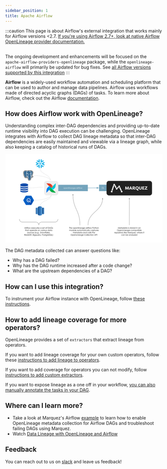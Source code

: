 ```yaml
---
sidebar_position: 1
title: Apache Airflow
---
```


:::caution
This page is about Airflow's external integration that works mainly for Airflow versions \<2.7. 
[If you're using Airflow 2.7+, look at native Airflow OpenLineage provider documentation.](https://airflow.apache.org/docs/apache-airflow-providers-openlineage/stable/index.html)  <br /><br /> 

The ongoing development and enhancements will be focused on the `apache-airflow-providers-openlineage` package, 
while the `openlineage-airflow` will primarily be updated for bug fixes. See [all Airflow versions supported by this integration](older.md#supported-airflow-versions)
:::


**Airflow** is a widely-used workflow automation and scheduling platform that can be used to author and manage data pipelines. Airflow uses workflows made of directed acyclic graphs (DAGs) of tasks. To learn more about Airflow, check out the Airflow [documentation](https://airflow.apache.org/docs/apache-airflow/stable/index.html).

## How does Airflow work with OpenLineage?

Understanding complex inter-DAG dependencies and providing up-to-date runtime visibility into DAG execution can be challenging. OpenLineage integrates with Airflow to collect DAG lineage metadata so that inter-DAG dependencies are easily maintained and viewable via a lineage graph, while also keeping a catalog of historical runs of DAGs.

![image](./af-schematic.svg)


The DAG metadata collected can answer questions like:

* Why has a DAG failed?
* Why has the DAG runtime increased after a code change?
* What are the upstream dependencies of a DAG?


## How can I use this integration?

To instrument your Airflow instance with OpenLineage, follow [these instructions](usage.md).

## How to add lineage coverage for more operators?

OpenLineage provides a set of `extractors` that extract lineage from operators. 

If you want to add lineage coverage for your own custom operators, follow these [instructions to add lineage to operators](default-extractors.md).

If you want to add coverage for operators you can not modify, follow [instructions to add custom extractors](extractors/custom-extractors.md).

If you want to expose lineage as a one off in your workflow, [you can also manually annotate the tasks in your DAG](manual.md).

## Where can I learn more?

* Take a look at Marquez's Airflow [example](https://github.com/MarquezProject/marquez/tree/main/examples/airflow) to learn how to enable OpenLineage metadata collection for Airflow DAGs and troubleshoot failing DAGs using Marquez.
* Watch [Data Lineage with OpenLineage and Airflow](https://www.youtube.com/watch?v=2s013GQy1Sw)

## Feedback

You can reach out to us on [slack](http://bit.ly/OpenLineageSlack) and leave us feedback!  
